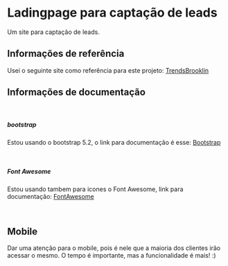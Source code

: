 <h1>Ladingpage para captação de leads</h1>

Um site para captação de leads.

<h2>Informações de referência</h2>
<p>Usei o seguinte site como referência para este projeto: <a href="https://trendsbrooklin.com.br/?keyword=apartamento%203%20dormit%C3%B3rios&creative=598785389979&gclid=Cj0KCQiArsefBhCbARIsAP98hXR9WAYcq6JD36tsr0xHmlUdGa5vaKBJ9Ep_27F3G3kbZPdewd_njRIaAjLLEALw_wcB" target="_blank">TrendsBrooklin</a></p>


<h2>Informações de documentação</h2>
<br>
<h5>bootstrap</h5>
<p>Estou usando o bootstrap 5.2, o link para documentação é esse: <a href="https://getbootstrap.com/docs/5.2/getting-started/introduction/" target="_blank">Bootstrap</a></p>
<br>
<h5>Font Awesome</h5>
<p>Estou usando tambem para icones o Font Awesome, link para documentação: <a href="https://fontawesome.com/v4/icons/#web-application" target="_blank">FontAwesome</a></p>
<br>
<h2>Mobile</h2>
<p>Dar uma atenção para o mobile, pois é nele que a maioria dos clientes irão acessar o mesmo. O tempo é importante, mas a funcionalidade é mais! :)</p>